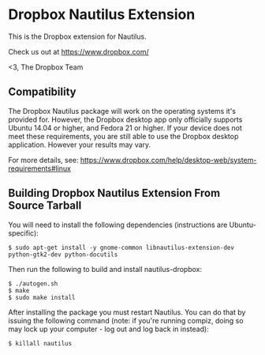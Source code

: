 # Dropbox Nautilus Extension

This is the Dropbox extension for Nautilus.

Check us out at https://www.dropbox.com/

<3,
The Dropbox Team

## Compatibility

The Dropbox Nautilus package will work on the operating systems it's provided
for. However, the Dropbox desktop app only officially supports Ubuntu 14.04 or
higher, and Fedora 21 or higher. If your device does not meet these requirements,
you are still able to use the Dropbox desktop application. However your results
may vary.

For more details, see: https://www.dropbox.com/help/desktop-web/system-requirements#linux

## Building Dropbox Nautilus Extension From Source Tarball

You will need to install the following dependencies (instructions are Ubuntu-specific):

```
$ sudo apt-get install -y gnome-common libnautilus-extension-dev python-gtk2-dev python-docutils
```

Then run the following to build and install nautilus-dropbox:
```
$ ./autogen.sh
$ make
$ sudo make install
```

After installing the package you must restart Nautilus. You can do that by issuing the following command (note: if you're running compiz, doing so may lock up your computer - log out and log back in instead):

```
$ killall nautilus
```
